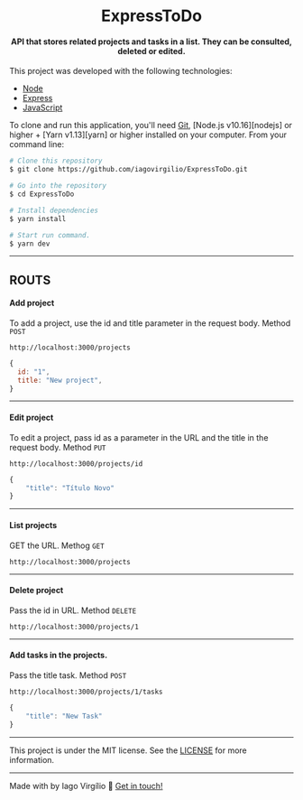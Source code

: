 <h1 align="center">
    <br>
    ExpressToDo
</h1>

<h4 align="center">
API that stores related projects and tasks in a list. They can be consulted, deleted or edited.
</h4>

This project was developed with the following technologies:

-  [Node](https://nodejs.org/en/)
-  [Express](https://expressjs.com/pt-br/)
-  [JavaScript](https://developer.mozilla.org/pt-BR/docs/Web/JavaScript)

To clone and run this application, you'll need [Git](https://git-scm.com), [Node.js v10.16][nodejs] or higher + [Yarn v1.13][yarn] or higher installed on your computer. From your command line:

```bash
# Clone this repository
$ git clone https://github.com/iagovirgilio/ExpressToDo.git

# Go into the repository
$ cd ExpressToDo

# Install dependencies
$ yarn install

# Start run command.
$ yarn dev
```
---
## ROUTS

#### Add project
To add a project, use the id and title parameter in the request body. Method `POST`

```
http://localhost:3000/projects
```
```js
{
  id: "1",
  title: "New project",
}
```
---
#### Edit project
To edit a project, pass id as a parameter in the URL and the title in the request body. Method `PUT`
```
http://localhost:3000/projects/id
```
```js
{
	"title": "Título Novo"
}
```
---
#### List projects
GET the URL. Methog `GET`
```
http://localhost:3000/projects
```
---
#### Delete project
Pass the id in URL. Method `DELETE`
```
http://localhost:3000/projects/1
```
---
#### Add tasks in the projects.
Pass the title task. Method `POST`
```
http://localhost:3000/projects/1/tasks
```
```js
{
	"title": "New Task"
}
```

---

This project is under the MIT license. See the [LICENSE](https://github.com/iagovirgilio/ExpressToDo/blob/master/LICENSE) for more information.

---

Made with by Iago Virgílio :wave: [Get in touch!](https://www.linkedin.com/in/iagovirgilio/)

